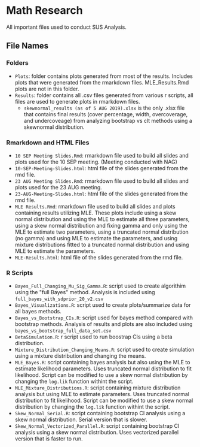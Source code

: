 # Math Research

All important files used to conduct SUS Analysis.

## File Names

### Folders
* `Plots`: folder contains plots generated from most of the results. Includes plots that were generated from the rmarkdown files. MLE_Results.Rmd plots are not in this folder.
* `Results`: folder contains all .csv files generated from various r scripts, all files are used to generate plots in rmarkdown files. 
  * `skewnormal_results (as of 5 AUG 2019).xlsx` is the only .xlsx file that contains final results (cover percentage, width, overcoverage, and undercoveage) from analyzing bootstrap vs clt methods using a skewnormal distribution.

### Rmarkdown and HTML Files
* `10 SEP Meeting Slides.Rmd`: rmarkdown file used to build all slides and plots used for the 10 SEP meeting. (Meeting conducted with NAG)
* `10-SEP-Meeting-Slides.html`: html file of the slides generated from the rmd file.
* `23 AUG Meeting Slides.Rmd`: rmarkdown file used to build all slides and plots used for the 23 AUG meeting.
* `23-AUG-Meeting-Slides.html`: html file of the slides generated from the rmd file.
* `MLE Results.Rmd`: rmarkdown file used to build all slides and plots containing results utilizing MLE. These plots include using a skew normal distribution and using the MLE to estimate all three parameters, using a skew normal distribution and fixing gamma and only using the MLE to estimate two parameters, using a truncated normal distribution (no gamma) and using MLE to estimate the parameters, and using mixture distributions fitted to a truncated normal distribution and using MLE to estimate the parameters. 
* `MLE-Results.html`: html file of the slides generated from the rmd file.

### R Scripts
* `Bayes_Full_Changing_Mu_Sig_Gamma.R`: script used to create algorithim using the "full Bayes" method. Analysis is included using `full_bayes_with_sdprior_20_v2.csv`
* `Bayes_Visualizations.R`: script used to create plots/summarize data for all bayes methods.
* `Bayes_vs_Bootstrap_CIs.R`: script used for bayes method compared with bootstrap methods. Analysis of results and plots are also included using `bayes_vs_bootstrap_full_data_set.csv`
* `BetaSimulation.R`: r script used to run boostrap CIs using a beta distribution.
* `Mixture_Distribution_Changing_Means.R`: script used to create simulation using a mixture distribution and changing the means.
* `MLE_Bayes.R`: script containing bayes analysis but also using the MLE to estimate likelihood parameters. Uses truncated normal distribution to fit likelihood. Script can be modified to use a skew normal distribution by changing the `log.lik` function withint the script.
* `MLE_Mixture_Distributions.R`: script containing mixture distribution analysis but using MLE to estimate parameters. Uses truncated normal distribution to fit likelihood. Script can be modified to use a skew normal distribution by changing the `log.lik` function withint the script. 
* `Skew_Normal_Serial.R`: script containing bootstrap CI analysis using a skew normal distribution. Serial version that is slower.
* `Skew_Normal_Vectorized_Parallel.R`: script containing bootstrap CI analysis using a skew normal distribution. Uses vectorized parallel version that is faster to run. 


